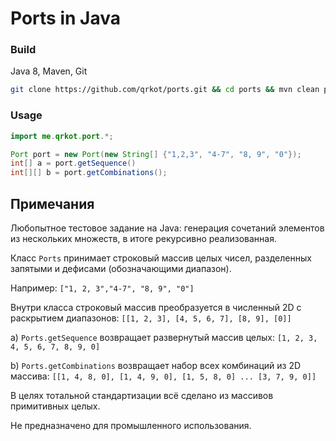 # Ports in Java

### Build
Java 8, Maven, Git

```bash
git clone https://github.com/qrkot/ports.git && cd ports && mvn clean package
```

### Usage
```java
import me.qrkot.port.*;

Port port = new Port(new String[] {"1,2,3", "4-7", "8, 9", "0"});
int[] a = port.getSequence()
int[][] b = port.getCombinations();
```


## Примечания

Любопытное тестовое задание на Java: генерация сочетаний элементов из нескольких множеств, в итоге рекурсивно реализованная.

Класс `Ports` принимает строковый массив целых чисел, разделенных запятыми и дефисами (обозначающими диапазон).

Например: `["1, 2, 3","4-7", "8, 9", "0"]`

Внутри класса строковый массив преобразуется в численный 2D с раскрытием диапазонов: `[[1, 2, 3], [4, 5, 6, 7], [8, 9], [0]]`

а) `Ports.getSequence` возвращает развернутый массив целых: `[1, 2, 3, 4, 5, 6, 7, 8, 9, 0]`

b) `Ports.getCombinations` возвращает набор всех комбинаций из 2D массива: `[[1, 4, 8, 0], [1, 4, 9, 0], [1, 5, 8, 0] ... [3, 7, 9, 0]]`

В целях тотальной стандартизации всё сделано из массивов примитивных целых.

Не предназначено для промышленного использования.
